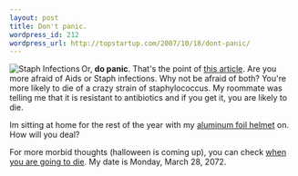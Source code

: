 ```yaml
--- 
layout: post
title: Don't panic.
wordpress_id: 212
wordpress_url: http://topstartup.com/2007/10/18/dont-panic/
---
```

<img src="http://img91.imageshack.us/img91/4315/staphinfectionxz4.png" alt="Staph Infections" align="left"/>Or, <strong>do panic</strong>. That's the point of <a href="http://www.boston.com/yourlife/health/articles/2007/10/16/drug_resistant_staph_deaths_may_pass_aids/">this article</a>.
Are you more afraid of Aids or Staph infections. Why not be afraid of both? You're more likely to die of a crazy strain of staphylococcus. My roommate was telling me that it is resistant to antibiotics and if you get it, you are likely to die.<!--more-->

Im sitting at home for the rest of the year with my <a href="http://zapatopi.net/afdb/">aluminum foil helmet</a> on. How will you deal?

For more morbid thoughts (halloween is coming up), you can check <a href="http://www.deathclock.com/">when you are going to die</a>. My date is Monday, March 28, 2072. 

